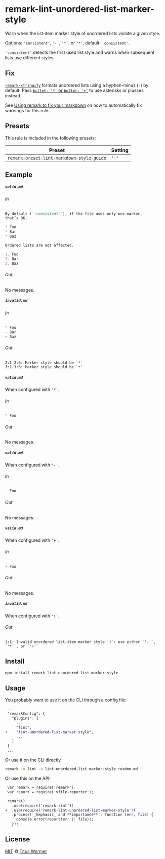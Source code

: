 <!--This file is generated-->

# remark-lint-unordered-list-marker-style

Warn when the list-item marker style of unordered lists violate a given
style.

Options: `'consistent'`, `'-'`, `'*'`, or `'*'`, default: `'consistent'`.

`'consistent'` detects the first used list style and warns when subsequent
lists use different styles.

## Fix

[`remark-stringify`](https://github.com/remarkjs/remark/tree/master/packages/remark-stringify)
formats unordered lists using a hyphen-minus (`-`) by default. Pass
[`bullet: '*'` or `bullet: '+'`](https://github.com/remarkjs/remark/tree/master/packages/remark-stringify#optionsbullet)
to use asterisks or plusses instead.

See [Using remark to fix your markdown](https://github.com/remarkjs/remark-lint#using-remark-to-fix-your-markdown)
on how to automatically fix warnings for this rule.

## Presets

This rule is included in the following presets:

| Preset | Setting |
| ------ | ------- |
| [`remark-preset-lint-markdown-style-guide`](https://github.com/remarkjs/remark-lint/tree/master/packages/remark-preset-lint-markdown-style-guide) | `'-'` |

## Example

##### `valid.md`

###### In

```markdown
By default (`'consistent'`), if the file uses only one marker,
that’s OK.

* Foo
* Bar
* Baz

Ordered lists are not affected.

1. Foo
2. Bar
3. Baz
```

###### Out

No messages.

##### `invalid.md`

###### In

```markdown
* Foo
- Bar
+ Baz
```

###### Out

```text
2:1-2:6: Marker style should be `*`
3:1-3:6: Marker style should be `*`
```

##### `valid.md`

When configured with `'*'`.

###### In

```markdown
* Foo
```

###### Out

No messages.

##### `valid.md`

When configured with `'-'`.

###### In

```markdown
- Foo
```

###### Out

No messages.

##### `valid.md`

When configured with `'+'`.

###### In

```markdown
+ Foo
```

###### Out

No messages.

##### `invalid.md`

When configured with `'!'`.

###### Out

```text
1:1: Invalid unordered list-item marker style `!`: use either `'-'`, `'*'`, or `'+'`
```

## Install

```sh
npm install remark-lint-unordered-list-marker-style
```

## Usage

You probably want to use it on the CLI through a config file:

```diff
 ...
 "remarkConfig": {
   "plugins": [
     ...
     "lint",
+    "lint-unordered-list-marker-style",
     ...
   ]
 }
 ...
```

Or use it on the CLI directly

```sh
remark -u lint -u lint-unordered-list-marker-style readme.md
```

Or use this on the API:

```diff
 var remark = require('remark');
 var report = require('vfile-reporter');

 remark()
   .use(require('remark-lint'))
+  .use(require('remark-lint-unordered-list-marker-style'))
   .process('_Emphasis_ and **importance**', function (err, file) {
     console.error(report(err || file));
   });
```

## License

[MIT](https://github.com/remarkjs/remark-lint/blob/master/license) © [Titus Wormer](http://wooorm.com)
